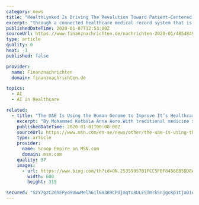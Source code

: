 ```yaml
---
category: news
title: "HealthLynked Is Driving The Revolution Toward Patient-Centered Medicine; HealthLynked Network Is Transforming The Way Healthcare Data Is Shared."
excerpt: "through a connected healthcare medical record system that is patient centered, the platform provides, third, personalized medical recommendations using artificial intelligence (AI). HealthLynked tackles some of the biggest problems in the healthcare system--finding appropriate healthcare providers, scheduling appointments, slow check-ins ..."
publishedDateTime: 2020-01-07T12:53:00Z
sourceUrl: https://www.finanznachrichten.de/nachrichten-2020-01/48548492-healthlynked-is-driving-the-revolution-toward-patient-centered-medicine-healthlynked-network-is-transforming-the-way-healthcare-data-is-shared-296.htm
type: article
quality: 0
heat: -1
published: false

provider:
  name: Finanznachrichten
  domain: finanznachrichten.de

topics:
  - AI
  - AI in Healthcare

related:
  - title: "The UAE Is Using the Human Genome to Improve It’s Healthcare, Find out How!"
    excerpt: "By Mohammed KotbVia Anna Aero.With traditional medicine shifting more and more towards genomic studies for new therapies, in the past few decades, countries around the world opted for this growing trend,"
    publishedDateTime: 2020-01-01T00:00:00Z
    sourceUrl: https://www.msn.com/en-ae/news/other/the-uae-is-using-the-human-genome-to-improve-it-e2-80-99s-healthcare-find-out-how/ar-BBYvsPv
    type: article
    provider:
      name: Scoop Empire on MSN.com
      domain: msn.com
    quality: 37
    images:
      - url: https://www.bing.com/th?id=ON.25359957B1FCC5FBF8456EB5DD8AF75C
        width: 600
        height: 315

secured: "SzY7gzC20hEPyo9UwwMelh6Il683B9CPOjmqtu8ULE5TmrkSnjgcKp1tjaD1AjY6eEd2+JawczyZsq1/i1G+L4VxJEFdZtGbp2G4HHjkrIZULVKvoEyoYa/7qqu7OeErxANsf8dKootCaU/wVuqQpHdDt+Hc7evnbHdC8vR/NhzzgOBsOb+92SuugXkdQm4b17Fd9RirtQE00Bk3qWHjyDBIVwU5b0PdAWrjhwfgoQmTVwGo3/NcXLhH/F5ZtX1YFJg03jq/bBzWNbsVchVuQA==;F3dNdzefpLoPDEvZVTAkzA=="
---
```


